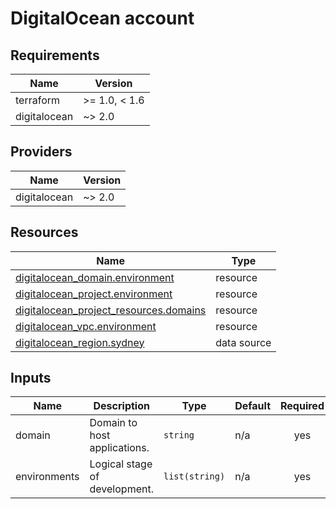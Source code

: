 # DigitalOcean account

<!-- BEGIN-TF-DOCS -->

## Requirements

| Name | Version |
|------|---------|
| terraform | >= 1.0, < 1.6 |
| digitalocean | ~> 2.0 |

## Providers

| Name | Version |
|------|---------|
| digitalocean | ~> 2.0 |

## Resources

| Name | Type |
|------|------|
| [digitalocean_domain.environment](https://registry.terraform.io/providers/digitalocean/digitalocean/latest/docs/resources/domain) | resource |
| [digitalocean_project.environment](https://registry.terraform.io/providers/digitalocean/digitalocean/latest/docs/resources/project) | resource |
| [digitalocean_project_resources.domains](https://registry.terraform.io/providers/digitalocean/digitalocean/latest/docs/resources/project_resources) | resource |
| [digitalocean_vpc.environment](https://registry.terraform.io/providers/digitalocean/digitalocean/latest/docs/resources/vpc) | resource |
| [digitalocean_region.sydney](https://registry.terraform.io/providers/digitalocean/digitalocean/latest/docs/data-sources/region) | data source |

## Inputs

| Name | Description | Type | Default | Required |
|------|-------------|------|---------|:--------:|
| domain | Domain to host applications. | `string` | n/a | yes |
| environments | Logical stage of development. | `list(string)` | n/a | yes |

<!-- END-TF-DOCS ---->
